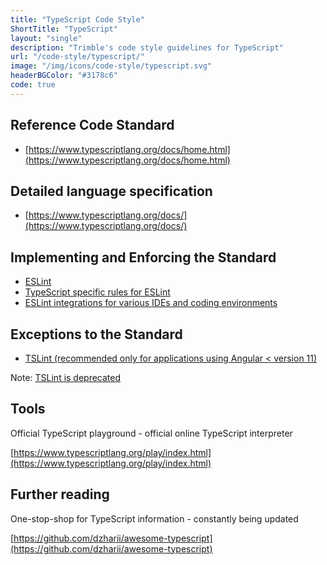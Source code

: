 ```yaml
---
title: "TypeScript Code Style"
ShortTitle: "TypeScript"
layout: "single"
description: "Trimble's code style guidelines for TypeScript"
url: "/code-style/typescript/"
image: "/img/icons/code-style/typescript.svg"
headerBGColor: "#3178c6"
code: true
---
```


## Reference Code Standard

- [https://www.typescriptlang.org/docs/home.html](https://www.typescriptlang.org/docs/home.html)

## Detailed language specification

- [https://www.typescriptlang.org/docs/](https://www.typescriptlang.org/docs/)

## Implementing and Enforcing the Standard

- [ESLint](https://eslint.org/)
- [TypeScript specific rules for ESLint](https://github.com/typescript-eslint/typescript-eslint)
- [ESLint integrations for various IDEs and coding environments](https://eslint.org/docs/user-guide/integrations)

## Exceptions to the Standard

- [TSLint (recommended only for applications using Angular &lt; version 11)](https://palantir.github.io/tslint/)

Note: [TSLint is deprecated](https://www.infoq.com/news/2019/02/tslint-deprecated-eslint/)

## Tools

Official TypeScript playground - official online TypeScript interpreter

[https://www.typescriptlang.org/play/index.html](https://www.typescriptlang.org/play/index.html)

## Further reading

One-stop-shop for TypeScript information - constantly being updated

[https://github.com/dzharii/awesome-typescript](https://github.com/dzharii/awesome-typescript)
